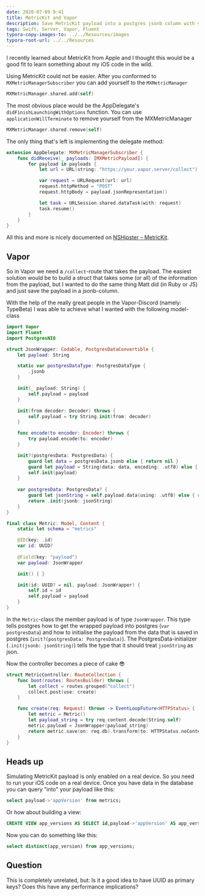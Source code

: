 ```yaml
---
date: 2020-07-09 9:41
title: MetricKit and Vapor
description: Save MetricKit payload into a postgres jsonb column with vapor
tags: Swift, Server, Vapor, Fluent
typora-copy-images-to: ../../Resources/images
typora-root-url: ../../Resources
---
```


I recently learned about MetricKit from Apple and I thought this would be a good fit to learn something about my iOS code in the wild.

Using MetricKit could not be easier. After you conformed to `MXMetricManagerSubscriber` you can add yourself to the `MXMetricManager` 

```Swift
MXMetricManager.shared.add(self)
```

The most obvious place would be the AppDelegate's `didFinishLaunchingWithOptions` function. You can use `applicationWillTerminate` to remove yourself from the MXMetricManager

```Swift
MXMetricManager.shared.remove(self)
```

The only thing that's left is implementing the delegate method:

```Swift
extension AppDelegate: MXMetricManagerSubscriber {
    func didReceive(_ payloads: [MXMetricPayload]) {
        for payload in payloads {
            let url = URL(string: "https://your.vapor.server/collect")!

            var request = URLRequest(url: url)
            request.httpMethod = "POST"
            request.httpBody = payload.jsonRepresentation()

            let task = URLSession.shared.dataTask(with: request)
            task.resume()
        }
    }
}
```

All this and more is nicely documented on [NSHipster – MetricKit](https://nshipster.com/metrickit/).

## Vapor

So in Vapor we need a `/collect`-route that takes the payload. The easiest solution would be to build a struct that takes some (or all) of the information from the payload, but I wanted to do the same thing Matt did (in Ruby or JS) and just save the payload in a jsonb-column.

With the help of the really great people in the Vapor-Discord (namely: TypeBeta) I was able to achieve what I wanted with the following model-class

```Swift
import Vapor
import Fluent
import PostgresNIO

struct JsonWrapper: Codable, PostgresDataConvertible {
    let payload: String

    static var postgresDataType: PostgresDataType {
        .jsonb
    }

    init(_ payload: String) {
        self.payload = payload
    }

    init(from decoder: Decoder) throws {
        self.payload = try String.init(from: decoder)
    }

    func encode(to encoder: Encoder) throws {
        try payload.encode(to: encoder)
    }

    init?(postgresData: PostgresData) {
        guard let data = postgresData.jsonb else { return nil }
        guard let payload = String(data: data, encoding: .utf8) else { return nil }
        self.init(payload)
    }
    
    var postgresData: PostgresData? {
        guard let jsonString = self.payload.data(using: .utf8) else { return nil }
        return .init(jsonb: jsonString)
    }
}

final class Metric: Model, Content {
    static let schema = "metrics"

    @ID(key: .id)
    var id: UUID?
    
    @Field(key: "payload")
    var payload: JsonWrapper

    init() { }

    init(id: UUID? = nil, payload: JsonWrapper) {
        self.id = id
        self.payload = payload
    }
}
```

In the `Metric`-class the member payload is of type `JsonWrapper`. This type tells postgres how to get the wrapped payload into postgres (`var postgresData`) and how to initialise the payload from the data that is saved in postgres (`init?(postgresData: PostgresData)`). The PostgresData-initializer (`.init(jsonb: jsonString)`) tells the type that it should treat `jsonString` as json.

Now the controller becomes a piece of cake 😎

```Swift
struct MetricController: RouteCollection {
    func boot(routes: RoutesBuilder) throws {
        let collect = routes.grouped("collect")
        collect.post(use: create)
    }

    func create(req: Request) throws -> EventLoopFuture<HTTPStatus> {
        let metric = Metric()
        let payload_string = try req.content.decode(String.self)
        metric.payload = JsonWrapper(payload_string)
        return metric.save(on: req.db).transform(to: HTTPStatus.noContent)
    }
}
```

## Heads up

Simulating MetricKit payload is only enabled on a real device. So you need to run your iOS code on a real device. Once you have data in the database you can query "into" your payload like this:

```sql
select payload->'appVersion' from metrics;
```

Or how about building a view:

```sql
CREATE VIEW app_versions AS SELECT id,payload->'appVersion' AS app_version,payload->'metaData'->>'deviceType' AS device_type FROM metrics;
```

Now you can do something like this:

```sql
select distinct(app_version) from app_versions;
```

## Question

This is completely unrelated, but: Is it a good idea to have UUID as primary keys? Does this have any performance implications?